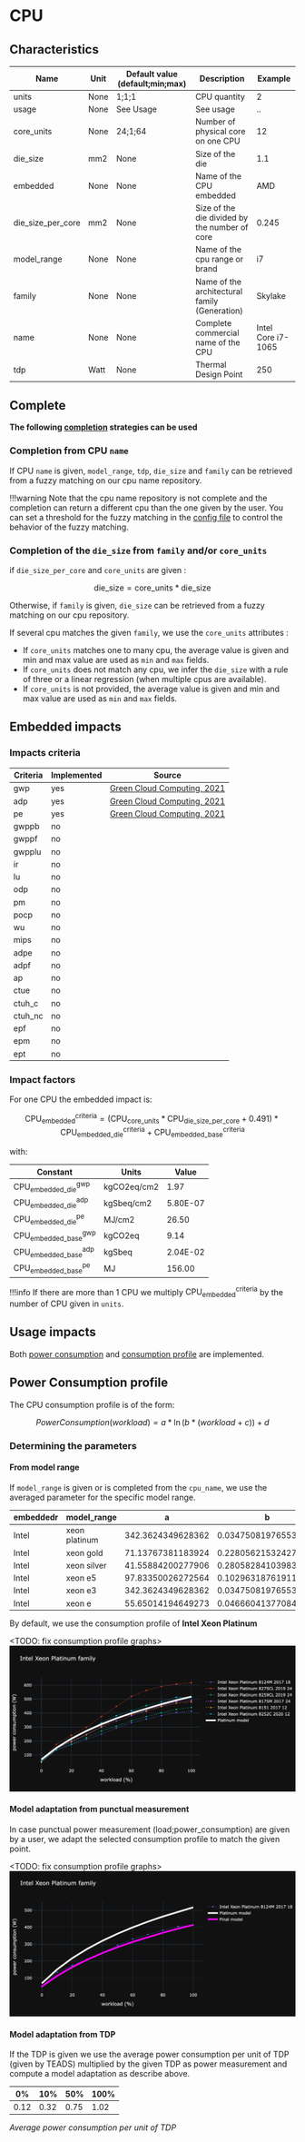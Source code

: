 # CPU

## Characteristics

| Name              | Unit | Default value (default;min;max) | Description                                   | Example            |
|-------------------|------|---------------------------------|-----------------------------------------------|--------------------|
| units             | None | 1;1;1                           | CPU quantity                                  | 2                  |
| usage             | None | See Usage                       | See usage                                     | ..                 |
| core_units        | None | 24;1;64                         | Number of physical core on one CPU            | 12                 |
| die_size          | mm2  | None                            | Size of the die                               | 1.1                |
| embedded          | None | None                            | Name of the CPU embedded                      | AMD                |
| die_size_per_core | mm2  | None                            | Size of the die divided by the number of core | 0.245              |
| model_range       | None | None                            | Name of the cpu range or brand                | i7                 |
| family            | None | None                            | Name of the architectural family (Generation) | Skylake            |
| name              | None | None                            | Complete commercial name of the CPU           | Intel Core i7-1065 |
| tdp               | Watt | None                            | Thermal Design Point                          | 250                |


## Complete

**The following [completion](../auto_complete.md) strategies can be used**

### Completion from CPU ```name```

If CPU ```name``` is given, ```model_range```, ```tdp```, ```die_size``` and ```family``` can be retrieved from a fuzzy matching on our cpu name repository. 

!!!warning
    Note that the cpu name repository is not complete and the completion can return a different cpu than the one given by the user. You can set a threshold for the fuzzy matching in the [config file](../../Reference/config.md) to control the behavior of the fuzzy matching.

### Completion of the ```die_size``` from ```family``` and/or ```core_units```

if ```die_size_per_core``` and ```core_units``` are given :

$$ \text{die_size} = {\text{core_units}}*{\text{die_size}}$$

Otherwise, if ```family``` is given, ```die_size``` can be retrieved from a fuzzy matching on our cpu repository. 

If several cpu matches the given ```family```, we use the ```core_units``` attributes : 
* If ```core_units``` matches one to many cpu, the average value is given and min and max value are used as ```min``` and ```max``` fields.
* If ```core_units``` does not match any cpu, we infer the ```die_size``` with a rule of three or a linear regression (when multiple cpus are available).
* If ```core_units``` is not provided, the average value is given and min and max value are used as ```min``` and ```max``` fields.

## Embedded impacts

### Impacts criteria

| Criteria | Implemented | Source                                                                                                                                                         | 
|----------|-------------|----------------------------------------------------------------------------------------------------------------------------------------------------------------|
| gwp      | yes         | [Green Cloud Computing, 2021](https://www.umweltbundesamt.de/sites/default/files/medien/5750/publikationen/2021-06-17_texte_94-2021_green-cloud-computing.pdf) |
| adp      | yes         | [Green Cloud Computing, 2021](https://www.umweltbundesamt.de/sites/default/files/medien/5750/publikationen/2021-06-17_texte_94-2021_green-cloud-computing.pdf) |
| pe       | yes         | [Green Cloud Computing, 2021](https://www.umweltbundesamt.de/sites/default/files/medien/5750/publikationen/2021-06-17_texte_94-2021_green-cloud-computing.pdf) |
| gwppb    | no          |                                                                                                                                                                |
| gwppf    | no          |                                                                                                                                                                |
| gwpplu   | no          |                                                                                                                                                                |
| ir       | no          |                                                                                                                                                                |
| lu       | no          |                                                                                                                                                                |
| odp      | no          |                                                                                                                                                                |
| pm       | no          |                                                                                                                                                                |
| pocp     | no          |                                                                                                                                                                |
| wu       | no          |                                                                                                                                                                |
| mips     | no          |                                                                                                                                                                |
| adpe     | no          |                                                                                                                                                                |
| adpf     | no          |                                                                                                                                                                |
| ap       | no          |                                                                                                                                                                |
| ctue     | no          |                                                                                                                                                                |
| ctuh_c   | no          |                                                                                                                                                                |
| ctuh_nc  | no          |                                                                                                                                                                |
| epf      | no          |                                                                                                                                                                |
| epm      | no          |                                                                                                                                                                |
| ept      | no          |                                                                                                                                                                |

### Impact factors

For one CPU the embedded impact is:

$$ 
\text{CPU}_\text{embedded}^\text{criteria} = (\text{CPU}_{\text{core_units}} * \text{CPU}_{\text{die_size_per_core}} + 0.491 ) * \text{CPU}_\text{embedded_die}^\text{criteria} + \text{CPU}_\text{embedded_base}^\text{criteria}
$$

with:

| Constant                                         | Units       | Value    |
|--------------------------------------------------|-------------|----------|
| $\text{CPU}_\text{embedded_die}^{\text{gwp}}$    | kgCO2eq/cm2 | 1.97     |
| $\text{CPU}_\text{embedded_die}^{\text{adp}}$    | kgSbeq/cm2  | 5.80E-07 |
| $\text{CPU}_\text{embedded_die}^{\text{pe}}$     | MJ/cm2      | 26.50    |
| $\text{CPU}_\text{embedded_base}^{\text{gwp}}$   | kgCO2eq     | 9.14     |
| $\text{CPU}_\text{embedded_base}^{\text{adp}}$   | kgSbeq      | 2.04E-02 |
| $\text{CPU}_\text{embedded_base}^{\text{pe}}$    | MJ          | 156.00   |

!!!info
    If there are more than 1 CPU we multiply $\text{CPU}_\text{embedded}^\text{criteria}$ by the number of CPU given in `units`.

## Usage impacts

Both [power consumption](../usage/elec_conso.md) and [consumption profile](../consumption_profile.md) are implemented.

## Power Consumption profile

The CPU consumption profile is of the form: 

$$
PowerConsumption(workload) = a * \ln(b * (workload + c)) + d
$$

### Determining the parameters

#### From model range

If ```model_range``` is given or is completed from the ```cpu_name```, we use the averaged parameter for the specific model range.

| embeddedr    | model_range   | a                 | b                    | c                  | d                   |
|--------------|---------------|-------------------|----------------------|--------------------|---------------------|
| Intel        | xeon platinum | 342.3624349628362 | 0.034750819765533035 | 36.89522616719806  | -16.402219089443307 |
| Intel        | xeon gold     | 71.13767381183924 | 0.2280562153242743   | 9.66939980437224   | 6.266004455550223   |
| Intel        | xeon silver   | 41.55884200277906 | 0.2805828410398358   | 8.424085900547572  | 4.764407035404158   |
| Intel        | xeon e5       | 97.83350026272564 | 0.10296318761911205  | 15.726228837967518 | -1.8588498922070307 |
| Intel        | xeon e3       | 342.3624349628362 | 0.034750819765533035 | 36.89522616719806  | -16.402219089443307 |
| Intel        | xeon e        | 55.65014194649273 | 0.04666041377084888  | 20.41458697644834  | 4.243652609400892   |

By default, we use the consumption profile of **Intel Xeon Platinum**

<TODO: fix consumption profile graphs>
![cp_cpu_xeon_platinum.png](cp_cpu_xeon_platinum.png)

#### Model adaptation from punctual measurement

In case punctual power measurement (load;power_consumption) are given by a user, we adapt the selected consumption
profile to match the given point.

<TODO: fix consumption profile graphs>
![cp_cpu_fine_tune.png](cp_cpu_fine_tune.png)

#### Model adaptation from TDP

If the TDP is given we use the average power consumption per unit of TDP (given by TEADS) multiplied by the given TDP as power measurement and compute a model adaptation as describe above. 

| 0%   | 10%  | 50%   | 100%   |
|------|------|-------|--------|
| 0.12 | 0.32 | 0.75  | 1.02   |
*Average power consumption per unit of TDP*

